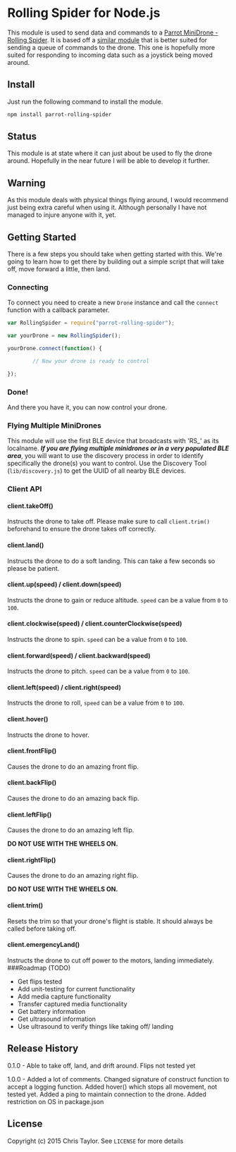 # Rolling Spider for Node.js
This module is used to send data and commands to a [Parrot MiniDrone - Rolling Spider](http://www.parrot.com/usa/products/rolling-spider/).
It is based off a [similar module](https://github.com/FluffyJack/node-rolling-spider) that is better suited for sending a queue of commands to the drone. This one is hopefully more suited for responding to incoming data such as a joystick being moved around.
## Install 
Just run the following command to install the module.
```bash
npm install parrot-rolling-spider
```
## Status
This module is at state where it can just about be used to fly the drone around. Hopefully in the near future I will be able to develop it further.
## Warning
As this module deals with physical things flying around, I would recommend just being extra careful when using it. Although personally I have not managed to injure anyone with it, yet.
## Getting Started
There is a few steps you should take when getting started with this. We're going to learn how to get there by building out a simple script that will take off, move forward a little, then land.
### Connecting
To connect you need to create a new `Drone` instance and call the `connect` function with a callback parameter.
``` javascript
var RollingSpider = require("parrot-rolling-spider");

var yourDrone = new RollingSpider();

yourDrone.connect(function() {

		// Now your drone is ready to control    

}); 
```
### Done!
And there you have it, you can now control your drone.
### Flying Multiple MiniDrones
This module will use the first BLE device that broadcasts with 'RS_' as its localname. ***If you are flying multiple minidrones or in a very populated BLE area***, you will want to use the discovery process in order to identify specifically the drone(s) you want to control. Use the Discovery Tool (`lib/discovery.js`) to get the UUID of all nearby BLE devices.
### Client API
#### client.takeOff()
Instructs the drone to take off. Please make sure to call `client.trim()` beforehand to ensure the drone takes off correctly.
#### client.land()
Instructs the drone to do a soft landing. This can take a few seconds so please be patient.
#### client.up(speed) / client.down(speed)
Instructs the drone to gain or reduce altitude. `speed` can be a value from `0` to `100`.
#### client.clockwise(speed) / client.counterClockwise(speed) 
Instructs the drone to spin. `speed` can be a value from `0` to `100`.
#### client.forward(speed) / client.backward(speed)
Instructs the drone to pitch. `speed` can be a value from `0` to `100`.
#### client.left(speed) / client.right(speed)
Instructs the drone to roll, `speed` can be a value from `0` to `100`.
#### client.hover()
Instructs the drone to hover.
#### client.frontFlip()
Causes the drone to do an amazing front flip.
#### client.backFlip()
Causes the drone to do an amazing back flip.
#### client.leftFlip()
Causes the drone to do an amazing left flip. 

**DO NOT USE WITH THE WHEELS ON.**
#### client.rightFlip()
Causes the drone to do an amazing right flip. 

**DO NOT USE WITH THE WHEELS ON.**
#### client.trim()
Resets the trim so that your drone's flight is stable. It should always be
called before taking off.
#### client.emergencyLand()
Instructs the drone to cut off power to the motors, landing immediately.   
###Roadmap (TODO)
 - Get flips tested
  - Add unit-testing for current functionality
 - Add media capture functionality
  - Transfer captured media functionality
 - Get battery information
 - Get ultrasound information 
  - Use ultrasound to verify things like taking off/ landing
## Release History

0.1.0 - Able to take off, land, and drift around. Flips not tested yet

1.0.0 - Added a lot of comments. Changed signature of construct function to accept a logging function. Added hover() which stops all movement, not tested yet. Added a ping to maintain connection to the drone. Added restriction on OS in package.json

## License

Copyright (c) 2015 Chris Taylor. See `LICENSE` for more details
